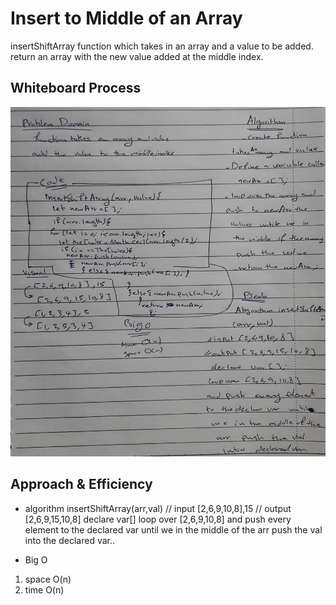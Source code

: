 

# Insert to Middle of an Array
insertShiftArray function which takes in an array and a value to be added.
 return an array with the new value added at the middle index.

## Whiteboard Process
![img](arrayShift.jpg)

## Approach & Efficiency

* algorithm insertShiftArray(arr,val)
// input  [2,6,9,10,8],15
// output [2,6,9,15,10,8]
 declare var[]
 loop over [2,6,9,10,8]
 and push every element to the declared var until we in the middle of the arr push the val into the declared var..

 * Big O
 1. space O(n)
 2. time O(n)